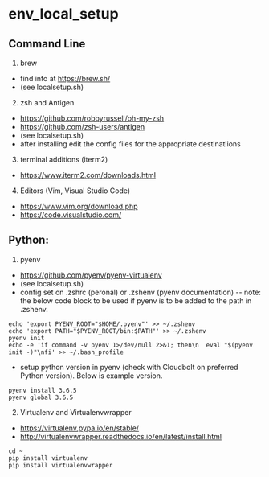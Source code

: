 # env_local_setup

## Command Line
1. brew
- find info at https://brew.sh/
- (see localsetup.sh)

2. zsh and Antigen
- https://github.com/robbyrussell/oh-my-zsh
- https://github.com/zsh-users/antigen
- (see localsetup.sh) 
- after installing edit the config files for the appropriate destinatiions

3. terminal additions (iterm2) 
- https://www.iterm2.com/downloads.html

4. Editors (Vim, Visual Studio Code)
- https://www.vim.org/download.php
- https://code.visualstudio.com/



## Python:
1. pyenv
- https://github.com/pyenv/pyenv-virtualenv
- (see localsetup.sh) 
- config set on .zshrc (peronal) or .zshenv (pyenv documentation) -- note: the below code block to be used if pyenv is to be added to the path in .zshenv. 
```
echo 'export PYENV_ROOT="$HOME/.pyenv"' >> ~/.zshenv
echo 'export PATH="$PYENV_ROOT/bin:$PATH"' >> ~/.zshenv
pyenv init
echo -e 'if command -v pyenv 1>/dev/null 2>&1; then\n  eval "$(pyenv init -)"\nfi' >> ~/.bash_profile
```

- setup python version in pyenv (check with Cloudbolt on preferred Python version). Below is example version.
```
pyenv install 3.6.5
pyenv global 3.6.5
```

2. Virtualenv and Virtualenvwrapper
- https://virtualenv.pypa.io/en/stable/
- http://virtualenvwrapper.readthedocs.io/en/latest/install.html
```
cd ~
pip install virtualenv 
pip install virtualenvwrapper
```
